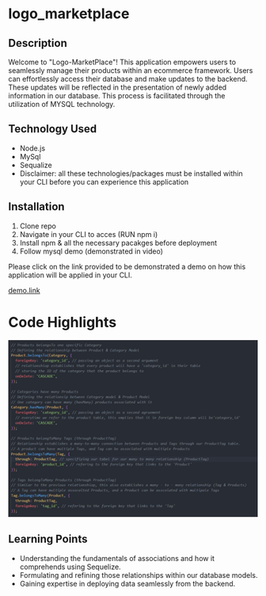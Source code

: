 # logo_marketplace
## Description 
Welcome to "Logo-MarketPlace"! This application empowers users to seamlessly manage their products within an ecommerce framework. Users can effortlessly access their database and make updates to the backend. These updates will be reflected in the presentation of newly added information in our database. This process is facilitated through the utilization of MYSQL technology.

## Technology Used
* Node.js 
* MySql
* Sequalize
* Disclaimer: all these technologies/packages must be installed within your CLI before you can experience this application 

## Installation
1. Clone repo 
2. Navigate in your CLI to acces (RUN npm i)
3. Install npm & all the necessary pacakges before deployment
4. Follow mysql demo (demonstrated in video)

Please click on the link provided to be demonstrated a demo on how this application will be applied in your CLI. 

[demo.link](https://drive.google.com/file/d/1RqPbwVz01qEUaaz_HAAnW5eZlG_OqIBy/view)


# Code Highlights

![Code.Highlight](/images/Ecommerce%20Code%20Highlight.png)

## Learning Points

* Understanding the fundamentals of associations and how it comprehends using Sequelize. 
* Formulating and refining those relationships within our database models.
* Gaining expertise in deploying data seamlessly from the backend.
